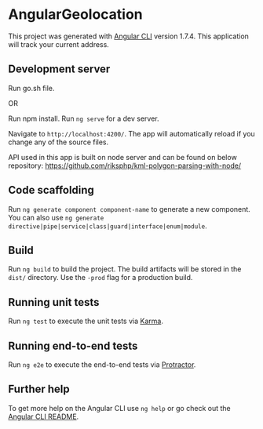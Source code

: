 # AngularGeolocation

This project was generated with [Angular CLI](https://github.com/angular/angular-cli) version 1.7.4.
This application will track your current address.

## Development server

Run go.sh file.

OR

Run npm install.
Run `ng serve` for a dev server. 

Navigate to `http://localhost:4200/`. The app will automatically reload if you change any of the source files.

API used in this app is built on node server and can be found on below repository:
https://github.com/riksphp/kml-polygon-parsing-with-node/

## Code scaffolding

Run `ng generate component component-name` to generate a new component. You can also use `ng generate directive|pipe|service|class|guard|interface|enum|module`.

## Build

Run `ng build` to build the project. The build artifacts will be stored in the `dist/` directory. Use the `-prod` flag for a production build.

## Running unit tests

Run `ng test` to execute the unit tests via [Karma](https://karma-runner.github.io).

## Running end-to-end tests

Run `ng e2e` to execute the end-to-end tests via [Protractor](http://www.protractortest.org/).

## Further help

To get more help on the Angular CLI use `ng help` or go check out the [Angular CLI README](https://github.com/angular/angular-cli/blob/master/README.md).
